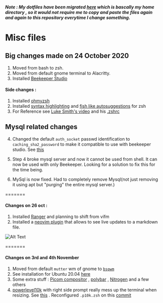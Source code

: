 
##### Note : My dotfiles have been migrated [here](https://github.com/Nova-Striker/dotfiles) which is bascally my home directory , so it would not require me to copy and paste the files again and again to this repository everytime I change something.

Misc files
=========

Big changes made on 24 October 2020 
--------
1. Moved from bash to zsh.
2. Moved from default gnome terminal to Alacritty.
3. Installed [Beekeeper Studio](https://github.com/beekeeper-studio/beekeeper-studio)

#### Side changes :
  1. Installed [ohmyzsh](https://github.com/ohmyzsh/ohmyzsh)
  2. Installed [syntax highlighting](https://github.com/zsh-users/zsh-syntax-highlighting) and [fish like autosuggestions](https://github.com/zsh-users/zsh-autosuggestions) for zsh
  3. For Reference see [Luke Smith's video](https://www.youtube.com/watch?v=eLEo4OQ-cuQ&t=486s) and his [.zshrc](https://gist.github.com/LukeSmithxyz/e62f26e55ea8b0ed41a65912fbebbe52)
  
  Mysql related changes
  ------
  
  4. Changed the default `auth_socket` passwd identification to `caching_sha2_password` to make it compatible to use with beekeeper studio. See [this](https://github.com/beekeeper-studio/beekeeper-studio/issues/405#issue-728431491)
  
  5. Step 4 broke mysql server and now it cannot be used from shell. 
  It can now be used with only Beekeeper. Looking for a solution to fix this for the time being. 
  
  6. MySql is now fixed. Had to completely remove Mysql(not just removing it using apt but "purging" the entire mysql server.)
 

=======
#### Changes on 26 oct :
   1. Installed [Ranger](https://github.com/ranger/ranger) and planning to shift from vifm
   2. Installed a [neovim plugin](https://github.com/iamcco/markdown-preview.nvim) that allows to see live updates to a markdown file.
   
   
   ![Alt Text](https://media.giphy.com/media/JbpMvUgzz7bVOUs3W1/giphy.gif)
   
======= 
#### Changes on 3rd and 4th November 

  1. Moved from default `mutter` wm of gnome to [`bspwm`](https://github.com/baskerville/bspwm) 
  2. See installation for Ubuntu 20.04 [here](https://github.com/Nova-Striker/mydotfiles/blob/main/misc/bspwminstall.md)
  3. Some extra stuff : [Picom compositor](https://github.com/yshui/picom) , [polybar](https://github.com/polybar/polybar) , [Nitrogen](https://github.com/l3ib/nitrogen) and a few others 
  4. [powerlevel10k](https://github.com/romkatv/powerlevel10k) with right side prompt really mess up the terminal when resizing. See [this](https://github.com/romkatv/powerlevel10k/issues/175) . Reconfigured `.p10k.zsh` on this [commit](https://github.com/Nova-Striker/mydotfiles/commit/2a0076f82d7f3e8cab4bb000fe979dcf55231618#diff-7ef794e6ff0d5efd2e47e1a33e94acd7d14510a028661533af4650647d3ea879)

  

